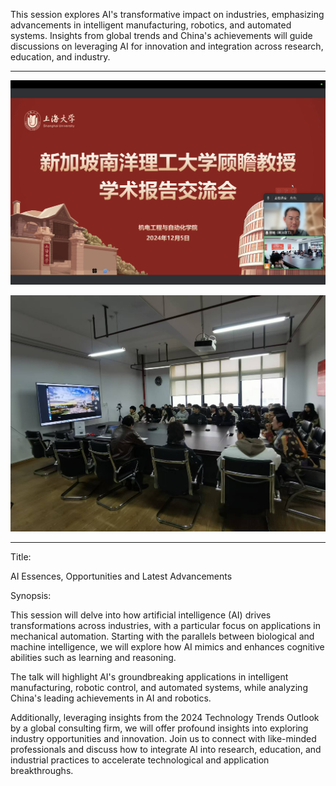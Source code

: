 This session explores AI's transformative impact on industries, emphasizing advancements in intelligent manufacturing, robotics, and automated systems. Insights from global trends and China's achievements will guide discussions on leveraging AI for innovation and integration across research, education, and industry.

---

![](sn001.png)

![](sn002.jpg)

---

Title:

AI Essences, Opportunities and Latest Advancements

Synopsis:

This session will delve into how artificial intelligence (AI) drives transformations across industries, with a particular focus on applications in mechanical automation. Starting with the parallels between biological and machine intelligence, we will explore how AI mimics and enhances cognitive abilities such as learning and reasoning.

The talk will highlight AI's groundbreaking applications in intelligent manufacturing, robotic control, and automated systems, while analyzing China's leading achievements in AI and robotics.

Additionally, leveraging insights from the 2024 Technology Trends Outlook by a global consulting firm, we will offer profound insights into exploring industry opportunities and innovation. Join us to connect with like-minded professionals and discuss how to integrate AI into research, education, and industrial practices to accelerate technological and application breakthroughs.
